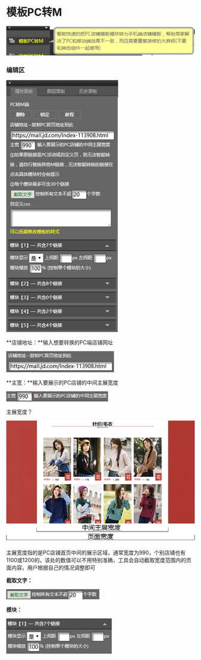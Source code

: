 # 模板PC转M

![](/assets/idertrt.png)

### 编辑区

![](/assets/pottgrt.png)

**店铺地址：**输入想要转换的PC端店铺网址

![](/assets/o4errt.png)

**主宽：**输入要展示的PC店铺的中间主展宽度

![](/assets/odrgt.png)

主展宽度？

![](/assets/20180122185043.jpg)

主展宽度指的是PC店铺首页中间的展示区域，通常宽度为990，个别店铺也有1100或1200的。该处的数值可以不用特别准确，工具会自动截取宽度范围内的页面内容，用户根据自己的情况调整即可

**截取文字：**

![](/assets/pdofrt.png)

**模块：**

![](/assets/dfpofrt.png)

